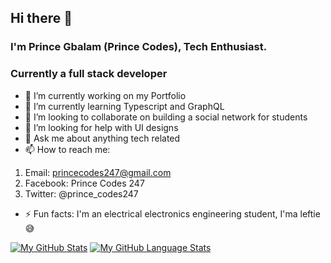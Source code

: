 ## Hi there 👋
### I'm Prince Gbalam (Prince Codes), Tech Enthusiast. 
### Currently a full stack developer


- 🔭 I’m currently working on my Portfolio
- 🌱 I’m currently learning Typescript and GraphQL
- 👯 I’m looking to collaborate on building a social network for students
- 🤔 I’m looking for help with UI designs
- 💬 Ask me about anything tech related
- 📫 How to reach me: 
1. Email: princecodes247@gmail.com
2. Facebook: Prince Codes 247
3. Twitter: @prince_codes247
- ⚡ Fun facts: I'm an electrical electronics engineering student,
I'ma leftie 😅
<!--
**princecodes247/princecodes247** is a ✨ _special_ ✨ repository because its `README.md` (this file) appears on your GitHub profile.

Here are some ideas to get you started:

- 🔭 I’m currently working on ...
- 🌱 I’m currently learning ...
- 👯 I’m looking to collaborate on ...
- 🤔 I’m looking for help with ...
- 💬 Ask me about ...
- 📫 How to reach me: ...
- 😄 Pronouns: ...
- ⚡ Fun fact: ...
-->


[![My GitHub Stats](https://github-readme-stats.vercel.app/api/?username=princecodes247&count_private=true&theme=tokyonight&showicons=true)]()
[![My GitHub Language Stats](https://github-readme-stats.vercel.app/api/top-langs/?username=princecodes247&langs_count=5&theme=tokyonight)]()

